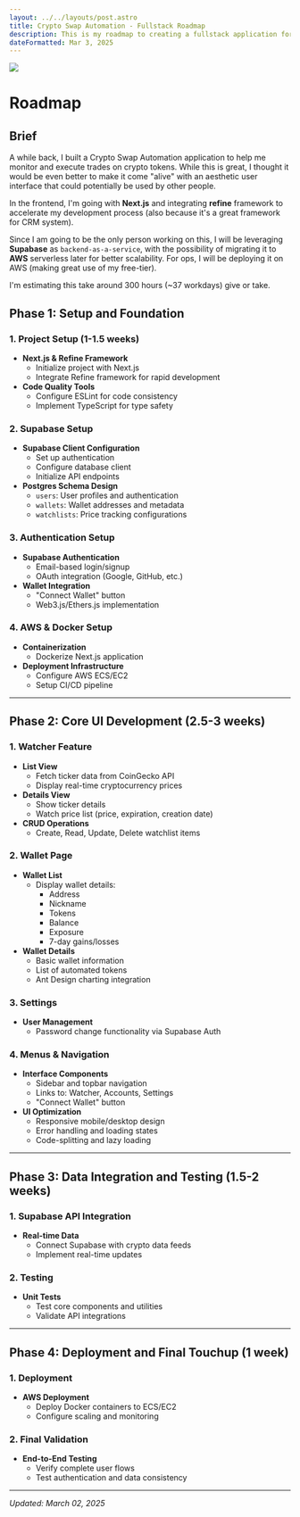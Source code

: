 ```yaml
---
layout: ../../layouts/post.astro
title: Crypto Swap Automation - Fullstack Roadmap
description: This is my roadmap to creating a fullstack application for my Crypto Swap Automation app.
dateFormatted: Mar 3, 2025
---
```


<img src="/assets/images/posts/robot-banner.jpg" />

# Roadmap

## Brief

A while back, I built a Crypto Swap Automation application to help me monitor and execute trades on crypto tokens. While this is great, I thought it would be even better to make it come "alive" with an aesthetic user interface that could potentially be used by other people.

In the frontend, I'm going with **Next.js** and integrating **refine** framework to accelerate my development process (also because it's a great framework for CRM system).

Since I am going to be the only person working on this, I will be leveraging **Supabase** as `backend-as-a-service`, with the possibility of migrating it to **AWS** serverless later for better scalability. For ops, I will be deploying it on AWS (making great use of my free-tier).

I'm estimating this take around 300 hours (~37 workdays) give or take.

## Phase 1: Setup and Foundation

### 1. Project Setup (1-1.5 weeks)

- **Next.js & Refine Framework**
  - Initialize project with Next.js
  - Integrate Refine framework for rapid development
- **Code Quality Tools**
  - Configure ESLint for code consistency
  - Implement TypeScript for type safety

### 2. Supabase Setup

- **Supabase Client Configuration**
  - Set up authentication
  - Configure database client
  - Initialize API endpoints
- **Postgres Schema Design**
  - `users`: User profiles and authentication
  - `wallets`: Wallet addresses and metadata
  - `watchlists`: Price tracking configurations

### 3. Authentication Setup

- **Supabase Authentication**
  - Email-based login/signup
  - OAuth integration (Google, GitHub, etc.)
- **Wallet Integration**
  - "Connect Wallet" button
  - Web3.js/Ethers.js implementation

### 4. AWS & Docker Setup

- **Containerization**
  - Dockerize Next.js application
- **Deployment Infrastructure**
  - Configure AWS ECS/EC2
  - Setup CI/CD pipeline

---

## Phase 2: Core UI Development (2.5-3 weeks)

### 1. Watcher Feature

- **List View**
  - Fetch ticker data from CoinGecko API
  - Display real-time cryptocurrency prices
- **Details View**
  - Show ticker details
  - Watch price list (price, expiration, creation date)
- **CRUD Operations**
  - Create, Read, Update, Delete watchlist items

### 2. Wallet Page

- **Wallet List**
  - Display wallet details:
    - Address
    - Nickname
    - Tokens
    - Balance
    - Exposure
    - 7-day gains/losses
- **Wallet Details**
  - Basic wallet information
  - List of automated tokens
  - Ant Design charting integration

### 3. Settings

- **User Management**
  - Password change functionality via Supabase Auth

### 4. Menus & Navigation

- **Interface Components**
  - Sidebar and topbar navigation
  - Links to: Watcher, Accounts, Settings
  - "Connect Wallet" button
- **UI Optimization**
  - Responsive mobile/desktop design
  - Error handling and loading states
  - Code-splitting and lazy loading

---

## Phase 3: Data Integration and Testing (1.5-2 weeks)

### 1. Supabase API Integration

- **Real-time Data**
  - Connect Supabase with crypto data feeds
  - Implement real-time updates

### 2. Testing

- **Unit Tests**
  - Test core components and utilities
  - Validate API integrations

---

## Phase 4: Deployment and Final Touchup (1 week)

### 1. Deployment

- **AWS Deployment**
  - Deploy Docker containers to ECS/EC2
  - Configure scaling and monitoring

### 2. Final Validation

- **End-to-End Testing**
  - Verify complete user flows
  - Test authentication and data consistency

---

_Updated: March 02, 2025_
